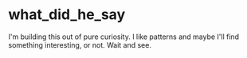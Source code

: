 # what_did_he_say
I'm building this out of pure curiosity. I like patterns and maybe I'll find something interesting, or not. Wait and see.
